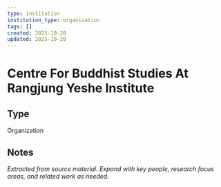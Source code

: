 ```yaml
---
type: institution
institution_type: organization
tags: []
created: 2025-10-20
updated: 2025-10-20
---
```


# Centre For Buddhist Studies At Rangjung Yeshe Institute

## Type

Organization

## Notes

*Extracted from source material. Expand with key people, research focus areas, and related work as needed.*
